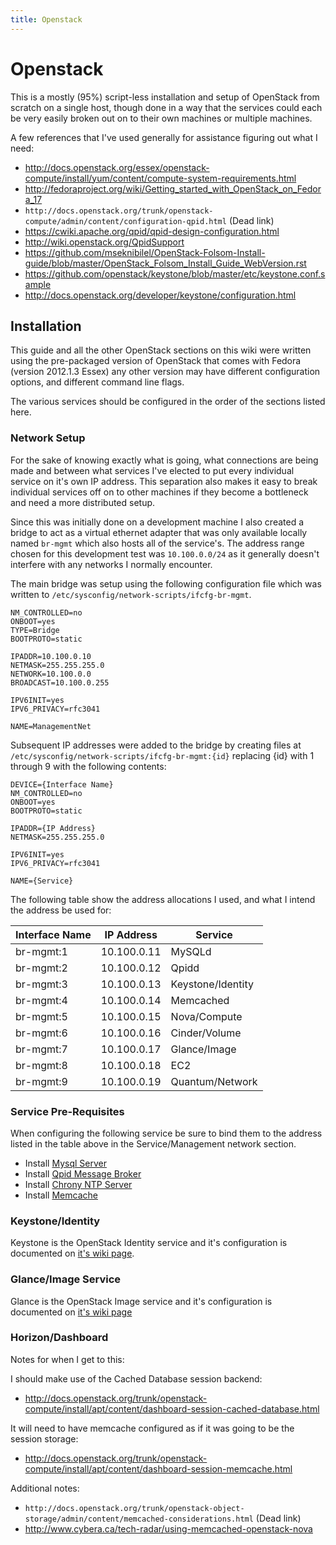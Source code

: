 ```yaml
---
title: Openstack
---
```


# Openstack

This is a mostly (95%) script-less installation and setup of OpenStack from
scratch on a single host, though done in a way that the services could each be
very easily broken out on to their own machines or multiple machines.

A few references that I've used generally for assistance figuring out what I
need:

* http://docs.openstack.org/essex/openstack-compute/install/yum/content/compute-system-requirements.html
* http://fedoraproject.org/wiki/Getting_started_with_OpenStack_on_Fedora_17
* `http://docs.openstack.org/trunk/openstack-compute/admin/content/configuration-qpid.html` (Dead link)
* https://cwiki.apache.org/qpid/qpid-design-configuration.html
* http://wiki.openstack.org/QpidSupport
* https://github.com/mseknibilel/OpenStack-Folsom-Install-guide/blob/master/OpenStack_Folsom_Install_Guide_WebVersion.rst
* https://github.com/openstack/keystone/blob/master/etc/keystone.conf.sample
* http://docs.openstack.org/developer/keystone/configuration.html

## Installation

This guide and all the other OpenStack sections on this wiki were written using
the pre-packaged version of OpenStack that comes with Fedora (version 2012.1.3
Essex) any other version may have different configuration options, and
different command line flags.

The various services should be configured in the order of the sections listed
here.

### Network Setup

For the sake of knowing exactly what is going, what connections are being made
and between what services I've elected to put every individual service on it's
own IP address. This separation also makes it easy to break individual services
off on to other machines if they become a bottleneck and need a more
distributed setup.

Since this was initially done on a development machine I also created a bridge
to act as a virtual ethernet adapter that was only available locally named
`br-mgmt` which also hosts all of the service's. The address range chosen for
this development test was `10.100.0.0/24` as it generally doesn't interfere
with any networks I normally encounter.

The main bridge was setup using the following configuration file which was
written to `/etc/sysconfig/network-scripts/ifcfg-br-mgmt`.

```
NM_CONTROLLED=no
ONBOOT=yes
TYPE=Bridge
BOOTPROTO=static

IPADDR=10.100.0.10
NETMASK=255.255.255.0
NETWORK=10.100.0.0
BROADCAST=10.100.0.255

IPV6INIT=yes
IPV6_PRIVACY=rfc3041

NAME=ManagementNet
```

Subsequent IP addresses were added to the bridge by creating files at
`/etc/sysconfig/network-scripts/ifcfg-br-mgmt:{id}` replacing {id} with 1
through 9 with the following contents:

```
DEVICE={Interface Name}
NM_CONTROLLED=no
ONBOOT=yes
BOOTPROTO=static

IPADDR={IP Address}
NETMASK=255.255.255.0

IPV6INIT=yes
IPV6_PRIVACY=rfc3041

NAME={Service}
```

The following table show the address allocations I used, and what I intend the
address be used for:

| Interface Name | IP Address  | Service           |
| -------------- | ----------- | ----------------- |
| br-mgmt:1      | 10.100.0.11 | MySQLd            |
| br-mgmt:2      | 10.100.0.12 | Qpidd             |
| br-mgmt:3      | 10.100.0.13 | Keystone/Identity |
| br-mgmt:4      | 10.100.0.14 | Memcached         |
| br-mgmt:5      | 10.100.0.15 | Nova/Compute      |
| br-mgmt:6      | 10.100.0.16 | Cinder/Volume     |
| br-mgmt:7      | 10.100.0.17 | Glance/Image      |
| br-mgmt:8      | 10.100.0.18 | EC2               |
| br-mgmt:9      | 10.100.0.19 | Quantum/Network   |

### Service Pre-Requisites

When configuring the following service be sure to bind them to the address
listed in the table above in the Service/Management network section.

* Install [Mysql Server][1]
* Install [Qpid Message Broker][2]
* Install [Chrony NTP Server][3]
* Install [Memcache][4]

### Keystone/Identity

Keystone is the OpenStack Identity service and it's configuration is documented
on [it's wiki page][5].

### Glance/Image Service

Glance is the OpenStack Image service and it's configuration is documented on
[it's wiki page][6]

### Horizon/Dashboard

Notes for when I get to this:

I should make use of the Cached Database session backend:

* http://docs.openstack.org/trunk/openstack-compute/install/apt/content/dashboard-session-cached-database.html

It will need to have memcache configured as if it was going to be the session
storage:

* http://docs.openstack.org/trunk/openstack-compute/install/apt/content/dashboard-session-memcache.html

Additional notes:

* `http://docs.openstack.org/trunk/openstack-object-storage/admin/content/memcached-considerations.html` (Dead link)
* http://www.cybera.ca/tech-radar/using-memcached-openstack-nova

[1]: ../mysql/
[2]: ../qpid/
[3]: ../chronyd/
[4]: ../memcached/
[5]: ../openstack_keystone/
[6]: ../openstack_glance/

